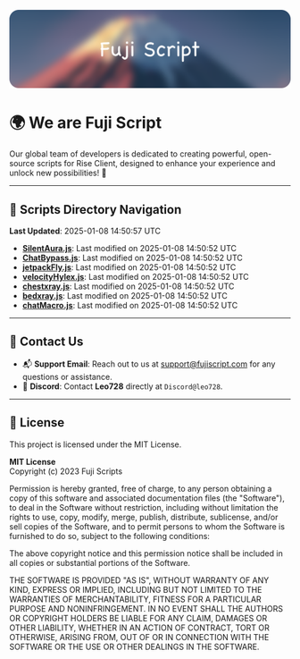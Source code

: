 ![Banner](.github/b.webp)

# 🌍 **We are Fuji Script**

Our global team of developers is dedicated to creating powerful, open-source scripts for Rise Client, designed to enhance your experience and unlock new possibilities! 🌟

---
<!-- SCRIPTS_NAVIGATION_START -->
## 📂 **Scripts Directory Navigation**

**Last Updated**: 2025-01-08 14:50:57 UTC

- **[SilentAura.js](scripts/SilentAura.js)**: Last modified on 2025-01-08 14:50:52 UTC
- **[ChatBypass.js](scripts/ChatBypass.js)**: Last modified on 2025-01-08 14:50:52 UTC
- **[jetpackFly.js](scripts/jetpackFly.js)**: Last modified on 2025-01-08 14:50:52 UTC
- **[velocityHylex.js](scripts/velocityHylex.js)**: Last modified on 2025-01-08 14:50:52 UTC
- **[chestxray.js](scripts/chestxray.js)**: Last modified on 2025-01-08 14:50:52 UTC
- **[bedxray.js](scripts/bedxray.js)**: Last modified on 2025-01-08 14:50:52 UTC
- **[chatMacro.js](scripts/chatMacro.js)**: Last modified on 2025-01-08 14:50:52 UTC

<!-- SCRIPTS_NAVIGATION_END -->

---

## 💬 **Contact Us**  
- 📬 **Support Email**: Reach out to us at [support@fujiscript.com](mailto:support@fujiscript.com) for any questions or assistance.  
- 💬 **Discord**: Contact **Leo728** directly at `Discord@leo728`.

---

## 📜 **License**

This project is licensed under the MIT License.  

**MIT License**  
Copyright (c) 2023 Fuji Scripts  

Permission is hereby granted, free of charge, to any person obtaining a copy of this software and associated documentation files (the "Software"), to deal in the Software without restriction, including without limitation the rights to use, copy, modify, merge, publish, distribute, sublicense, and/or sell copies of the Software, and to permit persons to whom the Software is furnished to do so, subject to the following conditions:  

The above copyright notice and this permission notice shall be included in all copies or substantial portions of the Software.  

THE SOFTWARE IS PROVIDED "AS IS", WITHOUT WARRANTY OF ANY KIND, EXPRESS OR IMPLIED, INCLUDING BUT NOT LIMITED TO THE WARRANTIES OF MERCHANTABILITY, FITNESS FOR A PARTICULAR PURPOSE AND NONINFRINGEMENT. IN NO EVENT SHALL THE AUTHORS OR COPYRIGHT HOLDERS BE LIABLE FOR ANY CLAIM, DAMAGES OR OTHER LIABILITY, WHETHER IN AN ACTION OF CONTRACT, TORT OR OTHERWISE, ARISING FROM, OUT OF OR IN CONNECTION WITH THE SOFTWARE OR THE USE OR OTHER DEALINGS IN THE SOFTWARE.  
